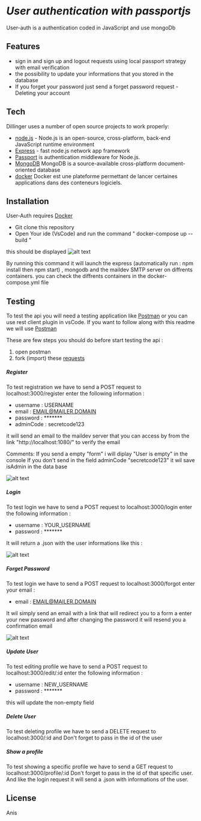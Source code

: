 # _User authentication with passportjs_

User-auth is a authentication coded in JavaScript and use mongoDb

## Features

- sign in and sign up  and logout requests using local passport strategy with email verification
- the possibility to update your informations that you stored in the database
- If you forget your password just send a forget password request 
-Deleting your account

## Tech

Dillinger uses a number of open source projects to work properly:

- [node.js] - Node.js is an open-source, cross-platform, back-end JavaScript runtime environment
- [Express] - fast node.js network app framework 
- [Passport] is authentication middleware for Node.js. 
- [MongoDB] MongoDB is a source-available cross-platform document-oriented database
- [docker] Docker est une plateforme permettant de lancer certaines applications dans des conteneurs logiciels. 

## Installation

User-Auth requires [Docker](https://www.docker.com) 

- Git clone this repository
- Open Your ide (VsCode) and run the command " docker-compose up --build  "

this should be displayed 
![alt text](https://res.cloudinary.com/cloudperso/image/upload/v1648429826/Capture_d_écran_2022-03-28_à_2.09.56_AM_omtllx.png)

By running this command it will launch the express (automatically run : npm install then npm start) , mongodb and the maildev SMTP server on diffrents containers. you can check the diffrents containers in the docker-compose.yml file

## Testing

To test the api you will need a testing application like [Postman](https://www.postman.com) or you can use rest client plugin in vsCode. If you want to follow along with this readme we will use [Postman](https://www.postman.com)

These are few steps you should do before start testing the api :
1. open postman 
2. fork (import) these [requests]

##### Register
To test registration we have to send a POST request to localhost:3000/register
enter the following information : 
 - username : USERNAME
 - email : EMAIL@MAILER.DOMAIN
 - password : *******
 - adminCode : secretcode123
 
it will send an email to the maildev server that you can access by from the link "http://localhost:1080/" to verify the email

Comments:
If you send a empty "form" i will diplay "User is empty" in the console 
If you don't send in the field adminCode "secretcode123" it wil save isAdmin in the data base

![alt text](https://res.cloudinary.com/cloudperso/image/upload/v1646041350/Capture_d_%C3%A9cran_2022-02-28_%C3%A0_10.41.45_AM_e6wn8m.png)

##### Login

To test login we have to send a POST request to localhost:3000/login
enter the following information : 
 - username : YOUR_USERNAME
 - password : *******

It will return a .json with the user informations like this :

![alt text](https://res.cloudinary.com/cloudperso/image/upload/v1648432206/Capture_d_%C3%A9cran_2022-03-28_%C3%A0_2.49.32_AM_cbsrlg.png)

##### Forget Password 

To test login we have to send a POST request to localhost:3000/forgot
enter your email : 
 - email : EMAIL@MAILER.DOMAIN

It wil simply send an email with a link that will redirect you to a form a enter your new password and after changing the password it will resend you a confirmation email

![alt text](https://res.cloudinary.com/cloudperso/image/upload/v1648432461/Capture_d_%C3%A9cran_2022-03-28_%C3%A0_2.54.09_AM_n8zegx.png)

##### Update User

To test editing profile we have to send a POST request to localhost:3000/edit/:id
enter the following information :

 - username : NEW_USERNAME
 - password : *******

this will update the non-empty field 

##### Delete User

To test deleting profile we have to send a DELETE request to localhost:3000/:id
and Don't forget to pass in the id of the user

##### Show a profile

To test showing a specific profile we have to send a GET request to localhost:3000/profile/:id
Don't forget to pass in the id of that specific user.
And like the login request it will send a .json with informations of the user.



## License

Anis

   [passport]: <https://www.passportjs.org>
   [mongoDB]: <https://www.mongodb.com>
   [node.js]: <http://nodejs.org>
   [express]: <http://expressjs.com>
   [postman]: <https://www.postman.com>
   [requests]: <https://www.getpostman.com/collections/542b0e7cfbea5c76c3e0> 
   [docker]: <https://www.docker.com>


